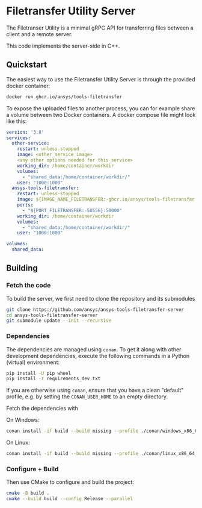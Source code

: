 # Filetransfer Utility Server

The Filetranser Utility is a minimal gRPC API for transferring files between a client and a remote server.

This code implements the server-side in C++.

## Quickstart

The easiest way to use the Filetransfer Utility Server is through the provided docker container:

```bash
docker run ghcr.io/ansys/tools-filetransfer
```

To expose the uploaded files to another process, you can for example share a volume between two Docker containers. A docker compose file might look like this:

```yaml
version: '3.8'
services:
  other-service:
    restart: unless-stopped
    image: <other_service_image>
    <any other options needed for this service>
    working_dir: /home/container/workdir
    volumes:
      - "shared_data:/home/container/workdir/"
    user: "1000:1000"
  ansys-tools-filetransfer:
    restart: unless-stopped
    image: ${IMAGE_NAME_FILETRANSFER:-ghcr.io/ansys/tools-filetransfer:latest}
    ports:
      - "${PORT_FILETRANSFER:-50556}:50000"
    working_dir: /home/container/workdir
    volumes:
      - "shared_data:/home/container/workdir/"
    user: "1000:1000"

volumes:
  shared_data:
```

## Building

### Fetch the code

To build the server, we first need to clone the repository and its submodules

```bash
git clone https://github.com/ansys/ansys-tools-filetransfer-server
cd ansys-tools-filetransfer-server
git submodule update --init --recursive
```

### Dependencies

The dependencies are managed using ``conan``. To get it along with other development dependencies, execute the following commands in a Python (virtual) environment:

```bash
pip install -U pip wheel
pip install -r requirements_dev.txt
```

If you are otherwise using ``conan``, ensure that you have a clean "default" profile, e.g. by setting the ``CONAN_USER_HOME`` to an empty directory.

Fetch the dependencies with

On Windows:

```bash
conan install -if build --build missing --profile ./conan/windows_x86_64_Release ./conan
```

On Linux:

```bash
conan install -if build --build missing --profile ./conan/linux_x86_64_Release ./conan
```

### Configure + Build

Then use CMake to configure and build the project:

```bash
cmake -B build .
cmake --build build --config Release --parallel
```
